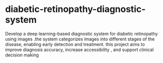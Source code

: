 # diabetic-retinopathy-diagnostic-system
Develop a deep learning-based diagnostic system for diabetic retinopathy using images .the system categorizes images into different stages of the disease, enabling early detection and treatment. this project aims to improve diagnosis accuracy, increase accessibility , and support clinical decision making
